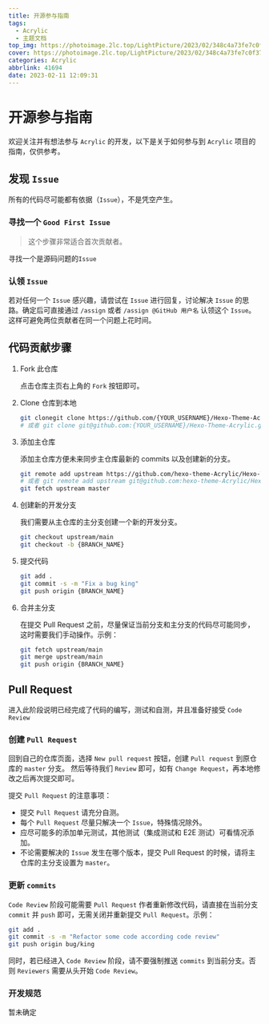```yaml
---
title: 开源参与指南
tags:
  - Acrylic
  - 主题文档
top_img: https://photoimage.2lc.top/LightPicture/2023/02/348c4a73fe7c0f37.jpg
cover: https://photoimage.2lc.top/LightPicture/2023/02/348c4a73fe7c0f37.jpg
categories: Acrylic
abbrlink: 41694
date: 2023-02-11 12:09:31
---
```

# 开源参与指南

欢迎关注并有想法参与 ```Acrylic``` 的开发，以下是关于如何参与到 ```Acrylic``` 项目的指南，仅供参考。

## 发现 ```Issue```

所有的代码尽可能都有依据（``````Issue``````），不是凭空产生。

### 寻找一个 ```Good First Issue```

> 这个步骤非常适合首次贡献者。

寻找一个是源码问题的``````Issue``````

### 认领 ```Issue```

若对任何一个 ``````Issue`````` 感兴趣，请尝试在 ``````Issue`````` 进行回复，讨论解决 ```Issue``` 的思路。确定后可直接通过 `/assign` 或者 `/assign @GitHub 用户名` 认领这个
```Issue```。这样可避免两位贡献者在同一个问题上花时间。

## 代码贡献步骤

1. Fork 此仓库

   点击仓库主页右上角的 `Fork` 按钮即可。

2. Clone 仓库到本地

   ```bash
   git clonegit clone https://github.com/{YOUR_USERNAME}/Hexo-Theme-Acrylic.git --recursive
   # 或者 git clone git@github.com:{YOUR_USERNAME}/Hexo-Theme-Acrylic.git --recursive 
   ```

3. 添加主仓库

   添加主仓库方便未来同步主仓库最新的 commits 以及创建新的分支。

    ```bash
    git remote add upstream https://github.com/hexo-theme-Acrylic/Hexo-Theme-Acrylic.git
    # 或者 git remote add upstream git@github.com:hexo-theme-Acrylic/Hexo-Theme-Acrylic.git
    git fetch upstream master
    ```

6. 创建新的开发分支

   我们需要从主仓库的主分支创建一个新的开发分支。

    ```bash
    git checkout upstream/main
    git checkout -b {BRANCH_NAME}
    ```

7. 提交代码

    ```bash
    git add .
    git commit -s -m "Fix a bug king"
    git push origin {BRANCH_NAME}
    ```

8. 合并主分支

   在提交 Pull Request 之前，尽量保证当前分支和主分支的代码尽可能同步，这时需要我们手动操作。示例：

    ```bash
    git fetch upstream/main
    git merge upstream/main
    git push origin {BRANCH_NAME}
    ```

## Pull Request

进入此阶段说明已经完成了代码的编写，测试和自测，并且准备好接受 ```Code Review```

### 创建 ```Pull Request```

回到自己的仓库页面，选择 `New pull request` 按钮，创建 `Pull request` 到原仓库的 `master` 分支。
然后等待我们 ```Review``` 即可，如有 `Change Request`，再本地修改之后再次提交即可。

提交 ```Pull Request``` 的注意事项：

- 提交 ```Pull Request``` 请充分自测。
- 每个 ```Pull Request``` 尽量只解决一个 ```Issue```，特殊情况除外。
- 应尽可能多的添加单元测试，其他测试（集成测试和 E2E 测试）可看情况添加。
- 不论需要解决的 ```Issue``` 发生在哪个版本，提交 Pull Request 的时候，请将主仓库的主分支设置为 `master`。

### 更新 ```commits```

```Code Review``` 阶段可能需要 ```Pull Request``` 作者重新修改代码，请直接在当前分支 ```commit``` 并 ```push``` 即可，无需关闭并重新提交 ```Pull Request```。示例：

```bash
git add .
git commit -s -m "Refactor some code according code review"
git push origin bug/king
```

同时，若已经进入 ```Code Review``` 阶段，请不要强制推送 ```commits``` 到当前分支。否则 `Reviewers` 需要从头开始 `Code Review`。

### 开发规范

暂未确定